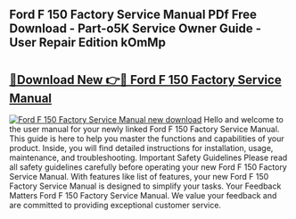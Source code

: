 ## Ford F 150 Factory Service Manual PDf Free Download - Part-o5K Service Owner Guide - User Repair Edition kOmMp

# <h2><a href="http://bc50867.oget.top/?id=Ford+F+150+Factory+Service+Manual">🔗Download New 👉🔴 Ford F 150 Factory Service Manual</a></h2>

[![Ford F 150 Factory Service Manual new download](https://i.imgur.com/5g1atiW.png)](http://bc50867.oget.top/?id=Ford+F+150+Factory+Service+Manual)
Hello and welcome to the user manual for your newly linked Ford F 150 Factory Service Manual. This guide is here to help you master the functions and capabilities of your product. Inside, you will find detailed instructions for installation, usage, maintenance, and troubleshooting. Important Safety Guidelines Please read all safety guidelines carefully before operating your new Ford F 150 Factory Service Manual. With features like list of features, your new Ford F 150 Factory Service Manual is designed to simplify your tasks. Your Feedback Matters Ford F 150 Factory Service Manual. We value your feedback and are committed to providing exceptional customer service.
